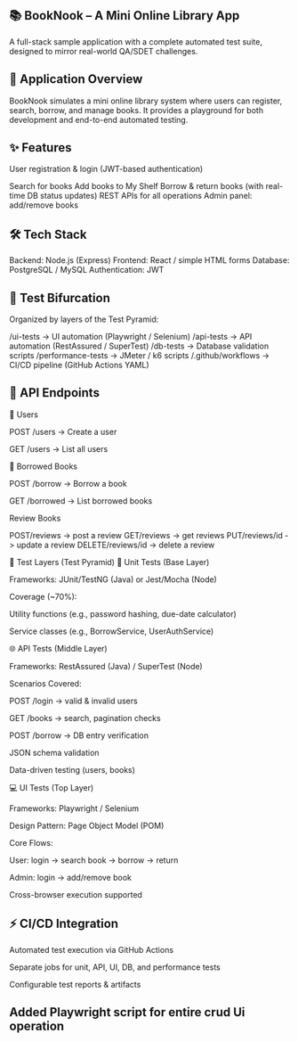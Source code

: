 📚 BookNook – A Mini Online Library App
---------------------------------------
A full-stack sample application with a complete automated test suite, designed to mirror real-world QA/SDET challenges.

🚀 Application Overview
-----------------------
BookNook simulates a mini online library system where users can register, search, borrow, and manage books.
It provides a playground for both development and end-to-end automated testing.

✨ Features
------------
User registration & login (JWT-based authentication)

Search for books
Add books to My Shelf
Borrow & return books (with real-time DB status updates)
REST APIs for all operations
Admin panel: add/remove books

🛠 Tech Stack
-------------
Backend: Node.js (Express) 
Frontend: React / simple HTML forms
Database: PostgreSQL / MySQL
Authentication: JWT

📂 Test Bifurcation
-------------------
Organized by layers of the Test Pyramid:

/ui-tests            → UI automation (Playwright / Selenium)
/api-tests           → API automation (RestAssured / SuperTest)
/db-tests            → Database validation scripts
/performance-tests   → JMeter / k6 scripts
/.github/workflows   → CI/CD pipeline (GitHub Actions YAML)

📡 API Endpoints
-----------------
👤 Users

POST /users → Create a user

GET /users → List all users

📖 Borrowed Books

POST /borrow → Borrow a book

GET /borrowed → List borrowed books

Review Books

POST/reviews -> post a review
GET/reviews -> get reviews
PUT/reviews/id -> update a review
DELETE/reviews/id -> delete a review

🔹 Test Layers (Test Pyramid)
🧩 Unit Tests (Base Layer)

Frameworks: JUnit/TestNG (Java) or Jest/Mocha (Node)

Coverage (~70%):

Utility functions (e.g., password hashing, due-date calculator)

Service classes (e.g., BorrowService, UserAuthService)

🌐 API Tests (Middle Layer)

Frameworks: RestAssured (Java) / SuperTest (Node)

Scenarios Covered:

POST /login → valid & invalid users

GET /books → search, pagination checks

POST /borrow → DB entry verification

JSON schema validation

Data-driven testing (users, books)

💻 UI Tests (Top Layer)

Frameworks: Playwright / Selenium

Design Pattern: Page Object Model (POM)

Core Flows:

User: login → search book → borrow → return

Admin: login → add/remove book

Cross-browser execution supported

⚡ CI/CD Integration
--------------------

Automated test execution via GitHub Actions

Separate jobs for unit, API, UI, DB, and performance tests

Configurable test reports & artifacts

Added Playwright script for entire crud Ui operation
-----------------------------------------------------


